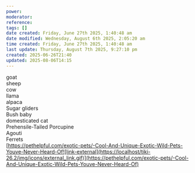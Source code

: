 ```yaml
---
power: 
moderator: 
reference: 
tags: []
date created: Friday, June 27th 2025, 1:40:48 am
date modified: Wednesday, August 6th 2025, 2:05:20 am
time created: Friday, June 27th 2025, 1:40:48 am
last update: Thursday, August 7th 2025, 9:27:10 pm
created: 2025-06-26T21:40
updated: 2025-08-06T14:15
---
```

goat  
sheep  
cow  
llama  
alpaca  
Sugar gliders  
Bush baby  
domesticated cat  
Prehensile-Tailed Porcupine  
Agouti  
Ferrets  
[https://pethelpful.com/exotic-pets/-Cool-And-Unique-Exotic-Wild-Pets-Youve-Never-Heard-Of![link-external](https://localhost/tiki-26.2/img/icons/external_link.gif)](https://pethelpful.com/exotic-pets/-Cool-And-Unique-Exotic-Wild-Pets-Youve-Never-Heard-Of)